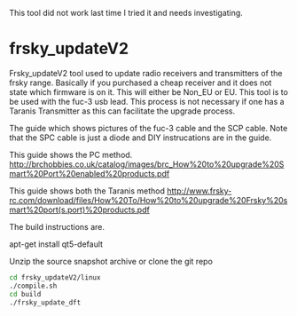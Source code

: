 This tool did not work last time I tried it and needs investigating.

# frsky_updateV2
Frsky_updateV2 tool used to update radio receivers and transmitters of the frsky range. Basically if you purchased a cheap receiver and it does not state which firmware is on it. This will either be Non_EU or EU. This tool is to be used with the fuc-3 usb lead. This process is not necessary if one has a Taranis Transmitter as this can facilitate the upgrade process.

The guide which shows pictures of the fuc-3 cable and the SCP cable. Note that the SPC cable is just a diode and DIY instrucations are in the guide.

This guide shows the PC method.
http://brchobbies.co.uk/catalog/images/brc_How%20to%20upgrade%20Smart%20Port%20enabled%20products.pdf

This guide shows both the Taranis method
http://www.frsky-rc.com/download/files/How%20To/How%20to%20upgrade%20Frsky%20smart%20port(s.port)%20products.pdf

The build instructions are.

apt-get install qt5-default


Unzip the source snapshot archive or clone the git repo

```bash
cd frsky_updateV2/linux
./compile.sh
cd build
./frsky_update_dft
```


